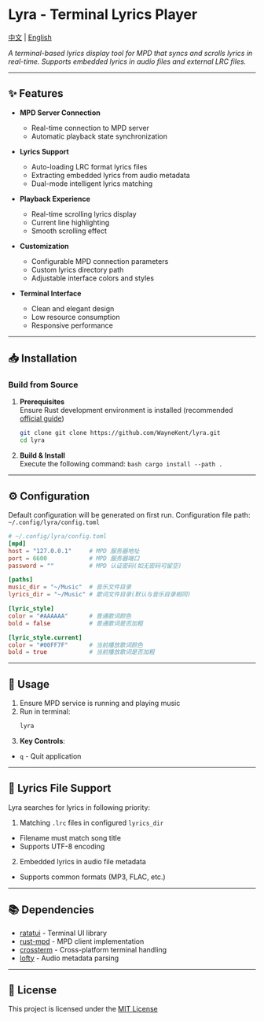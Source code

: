 # Lyra - Terminal Lyrics Player

[中文](../README.md) | [English](#)

_A terminal-based lyrics display tool for MPD that syncs and scrolls lyrics in real-time. Supports embedded lyrics in audio files and external LRC files._

---

## ✨ Features

- **MPD Server Connection**
    - Real-time connection to MPD server
    - Automatic playback state synchronization

- **Lyrics Support**
    - Auto-loading LRC format lyrics files
    - Extracting embedded lyrics from audio metadata
    - Dual-mode intelligent lyrics matching

- **Playback Experience**
    - Real-time scrolling lyrics display
    - Current line highlighting
    - Smooth scrolling effect

- **Customization**
    - Configurable MPD connection parameters
    - Custom lyrics directory path
    - Adjustable interface colors and styles

- **Terminal Interface**
    - Clean and elegant design
    - Low resource consumption
    - Responsive performance

---

## 📥 Installation

### Build from Source

1. **Prerequisites**  
   Ensure Rust development environment is installed (recommended [official guide](https://www.rust-lang.org/tools/install))
    ```bash
    git clone git clone https://github.com/WayneKent/lyra.git
    cd lyra
    ```
2. **Build & Install**  
    Execute the following command:
   `bash
cargo install --path .
`

---

## ⚙️ Configuration

Default configuration will be generated on first run. Configuration file path:  
`~/.config/lyra/config.toml`

```toml
# ~/.config/lyra/config.toml
[mpd]
host = "127.0.0.1"     # MPD 服务器地址
port = 6600            # MPD 服务器端口
password = ""          # MPD 认证密码(如无密码可留空)

[paths]
music_dir = "~/Music"  # 音乐文件目录
lyrics_dir = "~/Music" # 歌词文件目录(默认与音乐目录相同)

[lyric_style]
color = "#AAAAAA"      # 普通歌词颜色
bold = false           # 普通歌词是否加粗

[lyric_style.current]
color = "#00FF7F"      # 当前播放歌词颜色
bold = true            # 当前播放歌词是否加粗
```

---

## 🚀 Usage

1. Ensure MPD service is running and playing music
2. Run in terminal:
    ```bash
    lyra
    ```
3. **Key Controls**:

- `q` - Quit application

---

## 📝 Lyrics File Support

Lyra searches for lyrics in following priority:

1. Matching `.lrc` files in configured `lyrics_dir`

- Filename must match song title
- Supports UTF-8 encoding

2. Embedded lyrics in audio file metadata

- Supports common formats (MP3, FLAC, etc.)

---

## 📚 Dependencies

- [ratatui](https://github.com/tui-rs-revival/ratatui) - Terminal UI library
- [rust-mpd](https://github.com/kstep/rust-mpd/) - MPD client implementation
- [crossterm](https://github.com/crossterm-rs/crossterm) - Cross-platform terminal handling
- [lofty](https://github.com/Serial-ATA/lofty-rs) - Audio metadata parsing

---

## 📜 License

This project is licensed under the [MIT License](LICENSE)
